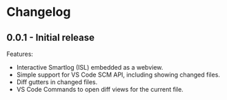 # Changelog

## 0.0.1 - Initial release

Features:

- Interactive Smartlog (ISL) embedded as a webview.
- Simple support for VS Code SCM API, including showing changed files.
- Diff gutters in changed files.
- VS Code Commands to open diff views for the current file.
